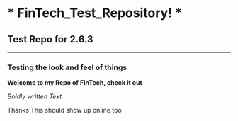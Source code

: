 #  * FinTech_Test_Repository! * 
## Test Repo for 2.6.3
---
### Testing the look and feel of things
**Welcome to my Repo of FinTech, check it out**

*Boldly written Text*

Thanks 
This should show up online too 